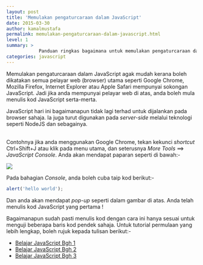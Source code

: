 ```yaml
---
layout: post
title: 'Memulakan pengaturcaraan dalam JavaScript'
date: 2015-03-30
author: kamalmustafa
permalink: memulakan-pengaturcaraan-dalam-javascript.html
level: 1
summary: >
            Panduan ringkas bagaimana untuk memulakan pengaturcaraan dalam bahasa JavaScript
categories: javascript
---
```


Memulakan pengaturcaraan dalam JavaScript agak mudah kerana boleh dikatakan semua pelayar web (browser) utama
seperti Google Chrome, Mozilla Firefox, Internet Explorer atau Apple Safari mempunyai sokongan JavaScript. Jadi
jika anda mempunyai pelayar web di atas, anda boleh mula menulis kod JavaScript serta-merta.

<!--more-->

<div class="admonition-info">
    JavaScript hari ini bagaimanapun tidak lagi terhad untuk dijalankan pada browser sahaja. Ia juga turut
    digunakan pada <i>server-side</i> melalui teknologi seperti NodeJS dan sebagainya.
</div>
<div>&nbsp;</div>

Contohnya jika anda menggunakan Google Chrome, tekan kekunci *shortcut* Ctrl+Shift+J atau klik pada menu
utama, dan seterusnya *More Tools* ==> *JavaScript Console*. Anda akan mendapat paparan seperti di bawah:-

<img src="http://i.imgur.com/O4Equhd.png"></img>

Pada bahagian *Console*, anda boleh cuba taip kod berikut:-

```javascript
alert('hello world');
```

Dan anda akan mendapat *pop-up* seperti dalam gambar di atas. Anda telah menulis kod JavaScript yang
pertama !

Bagaimanapun sudah pasti menulis kod dengan cara ini hanya sesuai untuk menguji beberapa baris kod
pendek sahaja. Untuk tutorial permulaan yang lebih lengkap, boleh rujuk kepada tulisan berikut:-

* [Belajar JavaScript Bgh 1](http://www.mydev.my/belajar-javascript-bhg-1.html)
* [Belajar JavaScript Bgh 2](http://www.mydev.my/belajar-javascript-bhg-2.html)
* [Belajar JavaScript Bgh 3](http://www.mydev.my/belajar-javascript-bhg-3.html)
